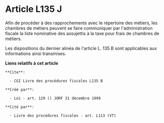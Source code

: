 # Article L135 J

Afin de procéder à des rapprochements avec le répertoire des métiers, les chambres de métiers peuvent se faire communiquer
par l'administration fiscale la liste nominative des assujettis à la taxe pour frais de chambres de métiers.

Les dispositions du dernier alinéa de l'article L. 135 B sont applicables aux informations ainsi transmises.

**Liens relatifs à cet article**

	**Cite**:

	  - CGI Livre des procédures fiscales L135 B

	**Créé par**:

	  - Loi - art. 129 () JORF 31 décembre 1999

	**Cité par**:

	  - Livre des procédures fiscales - art. L113 (VT)
